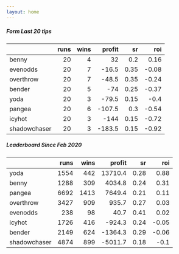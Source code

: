 ```yaml
---   
layout: home   
---   
```



##### Form Last 20 tips   

|              |   runs |   wins |   profit |   sr |   roi |
|:-------------|-------:|-------:|---------:|-----:|------:|
| benny        |     20 |      4 |     32   | 0.2  |  0.16 |
| evenodds     |     20 |      7 |    -16.5 | 0.35 | -0.08 |
| overthrow    |     20 |      7 |    -48.5 | 0.35 | -0.24 |
| bender       |     20 |      5 |    -74   | 0.25 | -0.37 |
| yoda         |     20 |      3 |    -79.5 | 0.15 | -0.4  |
| pangea       |     20 |      6 |   -107.5 | 0.3  | -0.54 |
| icyhot       |     20 |      3 |   -144   | 0.15 | -0.72 |
| shadowchaser |     20 |      3 |   -183.5 | 0.15 | -0.92 |

##### Leaderboard Since Feb 2020   

|              |   runs |   wins |   profit |   sr |   roi |
|:-------------|-------:|-------:|---------:|-----:|------:|
| yoda         |   1554 |    442 |  13710.4 | 0.28 |  0.88 |
| benny        |   1288 |    309 |   4034.8 | 0.24 |  0.31 |
| pangea       |   6692 |   1413 |   7649.4 | 0.21 |  0.11 |
| overthrow    |   3427 |    909 |    935.7 | 0.27 |  0.03 |
| evenodds     |    238 |     98 |     40.7 | 0.41 |  0.02 |
| icyhot       |   1726 |    416 |   -924.3 | 0.24 | -0.05 |
| bender       |   2149 |    624 |  -1364.3 | 0.29 | -0.06 |
| shadowchaser |   4874 |    899 |  -5011.7 | 0.18 | -0.1  |